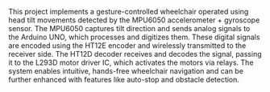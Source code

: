 This project implements a gesture-controlled wheelchair operated using head tilt movements detected by the MPU6050 accelerometer + gyroscope sensor.
The MPU6050 captures tilt direction and sends analog signals to the Arduino UNO, which processes and digitizes them.
These digital signals are encoded using the HT12E encoder and wirelessly transmitted to the receiver side.
The HT12D decoder receives and decodes the signal, passing it to the L293D motor driver IC, which activates the motors via relays.
The system enables intuitive, hands-free wheelchair navigation and can be further enhanced with features like auto-stop and obstacle detection.

